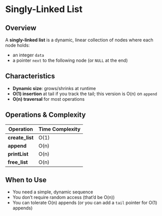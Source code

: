 # Singly-Linked List

## Overview

A **singly-linked list** is a dynamic, linear collection of nodes where each node holds:

- an integer `data`
- a pointer `next` to the following node (or `NULL` at the end)

## Characteristics

- **Dynamic size**: grows/shrinks at runtime
- **O(1) insertion** at tail if you track the tail; this version is O(n) on `append`
- **O(n) traversal** for most operations

## Operations & Complexity

| Operation       | Time Complexity |
|-----------------|-----------------|
| **create_list** | O(1)            |
| **append**      | O(n)            |
| **printList**   | O(n)            |
| **free_list**   | O(n)            |

## When to Use

- You need a simple, dynamic sequence
- You don’t require random access (that’d be O(n))
- You can tolerate O(n) appends (or you can add a `tail` pointer for O(1) appends)
